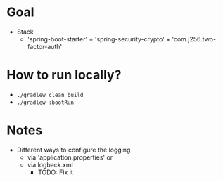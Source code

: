 # Goal
* Stack
  * 'spring-boot-starter' + 'spring-security-crypto' + 'com.j256.two-factor-auth'


# How to run locally?
* `./gradlew clean build`
* `./gradlew :bootRun`

# Notes
* Different ways to configure the logging
  * via 'application.properties' or
  * via logback.xml
    * TODO: Fix it
